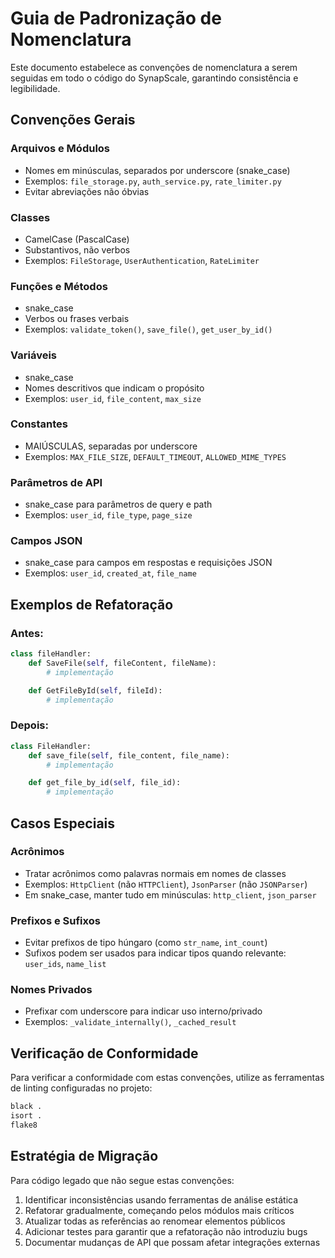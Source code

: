 # Guia de Padronização de Nomenclatura

Este documento estabelece as convenções de nomenclatura a serem seguidas em todo o código do SynapScale, garantindo consistência e legibilidade.

## Convenções Gerais

### Arquivos e Módulos
- Nomes em minúsculas, separados por underscore (snake_case)
- Exemplos: `file_storage.py`, `auth_service.py`, `rate_limiter.py`
- Evitar abreviações não óbvias

### Classes
- CamelCase (PascalCase)
- Substantivos, não verbos
- Exemplos: `FileStorage`, `UserAuthentication`, `RateLimiter`

### Funções e Métodos
- snake_case
- Verbos ou frases verbais
- Exemplos: `validate_token()`, `save_file()`, `get_user_by_id()`

### Variáveis
- snake_case
- Nomes descritivos que indicam o propósito
- Exemplos: `user_id`, `file_content`, `max_size`

### Constantes
- MAIÚSCULAS, separadas por underscore
- Exemplos: `MAX_FILE_SIZE`, `DEFAULT_TIMEOUT`, `ALLOWED_MIME_TYPES`

### Parâmetros de API
- snake_case para parâmetros de query e path
- Exemplos: `user_id`, `file_type`, `page_size`

### Campos JSON
- snake_case para campos em respostas e requisições JSON
- Exemplos: `user_id`, `created_at`, `file_name`

## Exemplos de Refatoração

### Antes:
```python
class fileHandler:
    def SaveFile(self, fileContent, fileName):
        # implementação

    def GetFileById(self, fileId):
        # implementação
```

### Depois:
```python
class FileHandler:
    def save_file(self, file_content, file_name):
        # implementação

    def get_file_by_id(self, file_id):
        # implementação
```

## Casos Especiais

### Acrônimos
- Tratar acrônimos como palavras normais em nomes de classes
- Exemplos: `HttpClient` (não `HTTPClient`), `JsonParser` (não `JSONParser`)
- Em snake_case, manter tudo em minúsculas: `http_client`, `json_parser`

### Prefixos e Sufixos
- Evitar prefixos de tipo húngaro (como `str_name`, `int_count`)
- Sufixos podem ser usados para indicar tipos quando relevante: `user_ids`, `name_list`

### Nomes Privados
- Prefixar com underscore para indicar uso interno/privado
- Exemplos: `_validate_internally()`, `_cached_result`

## Verificação de Conformidade

Para verificar a conformidade com estas convenções, utilize as ferramentas de linting configuradas no projeto:

```bash
black .
isort .
flake8
```

## Estratégia de Migração

Para código legado que não segue estas convenções:

1. Identificar inconsistências usando ferramentas de análise estática
2. Refatorar gradualmente, começando pelos módulos mais críticos
3. Atualizar todas as referências ao renomear elementos públicos
4. Adicionar testes para garantir que a refatoração não introduziu bugs
5. Documentar mudanças de API que possam afetar integrações externas
